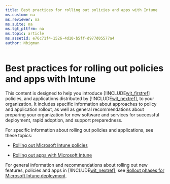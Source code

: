 ```yaml
---
title: Best practices for rolling out policies and apps with Intune
ms.custom: na
ms.reviewer: na
ms.suite: na
ms.tgt_pltfrm: na
ms.topic: article
ms.assetid: e76c71f4-1526-4d10-b5ff-d977d05577a4
author: Nbigman
---
```

# Best practices for rolling out policies and apps with Intune
This content is designed to help you introduce [!INCLUDE[wit_firstref](./includes/wit_firstref_md.md)] policies, and applications distributed by [!INCLUDE[wit_nextref](./includes/wit_nextref_md.md)], to your organization. It includes specific information about approaches to policy and application rollout, as well as general recommendations about preparing your organization for new software and services for successful deployment,  rapid adoption, and support preparedness.

For specific information about rolling out policies and applications, see these topics:

-   [Rolling out Microsoft Intune policies](rolling-out-microsoft-intune-policies.md)

-   [Rolling out apps with Microsoft Intune](rolling-out-apps-with-microsoft-intune.md)

For general information and recommendations about rolling out new features, policies and apps in [!INCLUDE[wit_nextref](./includes/wit_nextref_md.md)], see [Rollout phases for Microsoft Intune deployment](rollout-phases-for-microsoft-intune-deployment.md).

